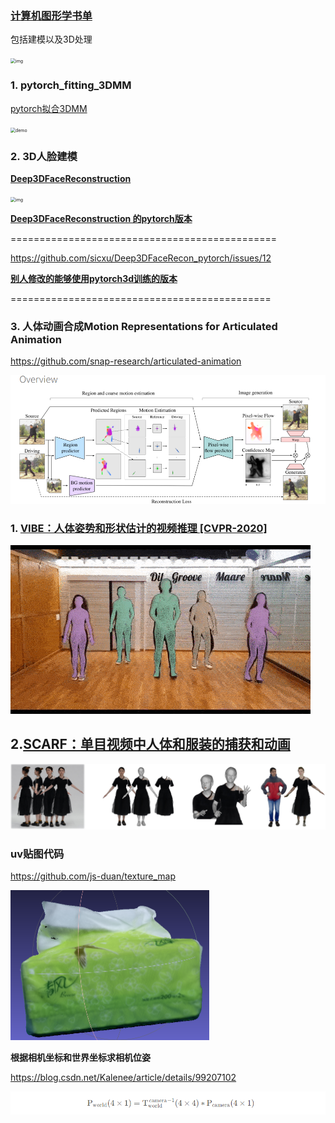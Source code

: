 ### [计算机图形学书单](https://github.com/HW140701/Book-list-of-computational-geometry-and-computer-graphics)

包括建模以及3D处理

<img src="https://camo.githubusercontent.com/ad48e4d6e51403321808088952475976bdc61aea0aaffa9961fb7e362fc7a625/68747470733a2f2f7777772e73747562626f726e6875616e672e636f6d2f77702d636f6e74656e742f75706c6f6164732f323032312f31312f77705f656469746f725f6d645f36356134646339326637393630613735383238616164316163393361383161372e6a7067" alt="img" style="zoom:50%;" />

### 1. pytorch_fitting_3DMM

[pytorch拟合3DMM](https://github.com/ascust/3DMM-Fitting-Pytorch)

<img src="https://github.com/ascust/3DMM-Fitting-Pytorch/raw/master/gifs/demo.gif" alt="demo" style="zoom:50%;" />

### 2.   3D人脸建模

**[Deep3DFaceReconstruction](https://github.com/microsoft/Deep3DFaceReconstruction)**

<img src="https://github.com/microsoft/Deep3DFaceReconstruction/raw/master/images/example.gif" alt="img" style="zoom:50%;" />

**[Deep3DFaceReconstruction 的pytorch版本](https://github.com/sicxu/Deep3DFaceRecon_pytorch)**

==============================================

https://github.com/sicxu/Deep3DFaceRecon_pytorch/issues/12

**[别人修改的能够使用pytorch3d训练的版本](https://github.com/xingmimfl/Deep3DFaceRecon_pytorch)**

=============================================

### 3. 人体动画合成Motion Representations for Articulated Animation
https://github.com/snap-research/articulated-animation

<img src="README.assets/Snipaste_2022-10-09_19-02-06.png" alt="image" style="zoom:50%;" />



### 1. [VIBE：人体姿势和形状估计的视频推理 [CVPR-2020]](https://github.com/mkocabas/VIBE)

![header_2](README.assets/header_2.gif)



## 2.[SCARF：单目视频中人体和服装的捕获和动画](https://github.com/YadiraF/SCARF)

![Teaser](README.assets/Teaser.png)



### uv贴图代码

https://github.com/js-duan/texture_map

<img src="README.assets/weight-mean.png" alt="qingfeng" style="zoom:50%;" />

**根据相机坐标和世界坐标求相机位姿**

https://blog.csdn.net/Kalenee/article/details/99207102

![image-20220927164908539](README.assets/image-20220927164908539.png)